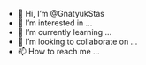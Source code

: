 - 👋 Hi, I’m @GnatyukStas
- 👀 I’m interested in ...
- 🌱 I’m currently learning ...
- 💞️ I’m looking to collaborate on ...
- 📫 How to reach me ...

<!---
GnatyukStas/GnatyukStas is a ✨ special ✨ repository because its `README.md` (this file) appears on your GitHub profile.
You can click the Preview link to take a look at your changes.
--->
